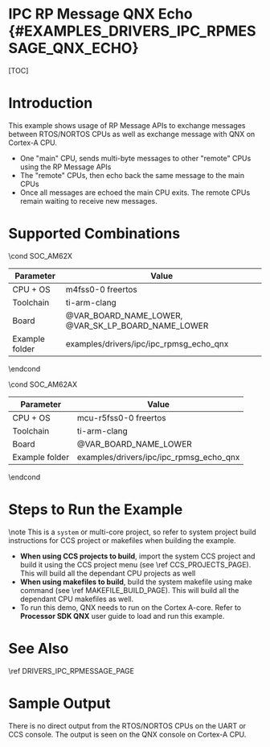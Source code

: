 # IPC RP Message QNX Echo {#EXAMPLES_DRIVERS_IPC_RPMESSAGE_QNX_ECHO}

[TOC]

# Introduction

This example shows usage of RP Message APIs to exchange messages between RTOS/NORTOS CPUs as
well as exchange message with QNX on Cortex-A CPU.

- One "main" CPU, sends multi-byte messages to other "remote" CPUs using the RP Message APIs
- The "remote" CPUs, then echo back the same message to the main CPUs
- Once all messages are echoed the main CPU exits. The remote CPUs remain waiting to receive new messages.

# Supported Combinations


\cond SOC_AM62X

 Parameter      | Value
 ---------------|-----------
 CPU + OS       | m4fss0-0 freertos
 Toolchain      | ti-arm-clang
 Board          | @VAR_BOARD_NAME_LOWER, @VAR_SK_LP_BOARD_NAME_LOWER
 Example folder | examples/drivers/ipc/ipc_rpmsg_echo_qnx

\endcond

\cond SOC_AM62AX

 Parameter      | Value
 ---------------|-----------
 CPU + OS       | mcu-r5fss0-0 freertos
 Toolchain      | ti-arm-clang
 Board          | @VAR_BOARD_NAME_LOWER
 Example folder | examples/drivers/ipc/ipc_rpmsg_echo_qnx

\endcond
# Steps to Run the Example

\note This is a `system` or multi-core project, so refer to system project build instructions for CCS project or makefiles when building the example.

- **When using CCS projects to build**, import the system CCS project
  and build it using the CCS project menu (see \ref CCS_PROJECTS_PAGE). This will build all the dependant CPU projects as well
- **When using makefiles to build**, build the system makefile using
  make command (see \ref MAKEFILE_BUILD_PAGE). This will build all the dependant CPU makefiles as well.
- To run this demo, QNX needs to run on the Cortex A-core. Refer to **Processor SDK QNX** user guide to load and run this example.

# See Also

\ref DRIVERS_IPC_RPMESSAGE_PAGE

# Sample Output

There is no direct output from the RTOS/NORTOS CPUs on the UART or CCS console.
The output is seen on the QNX console on Cortex-A CPU.